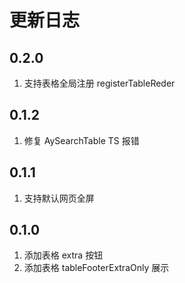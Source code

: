 # 更新日志

## 0.2.0

1. 支持表格全局注册 registerTableReder

## 0.1.2

1. 修复 AySearchTable TS 报错

## 0.1.1

1. 支持默认网页全屏

## 0.1.0

1. 添加表格 extra 按钮
2. 添加表格 tableFooterExtraOnly 展示
